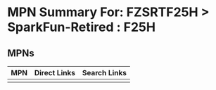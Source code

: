 



# MPN Summary For: FZSRTF25H > SparkFun-Retired : F25H

## MPNs
  

|MPN|Direct Links|Search Links|
| :--- | :--- | :--- |
||||
